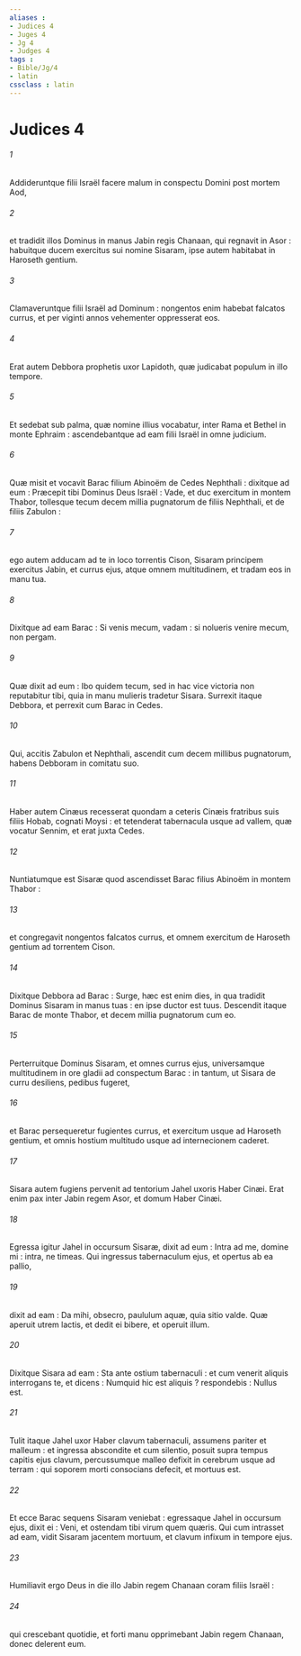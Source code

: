 ```yaml
---
aliases : 
- Judices 4
- Juges 4
- Jg 4
- Judges 4
tags : 
- Bible/Jg/4
- latin
cssclass : latin
---
```


# Judices 4

###### 1
Addideruntque filii Israël facere malum in conspectu Domini post mortem Aod,
###### 2
et tradidit illos Dominus in manus Jabin regis Chanaan, qui regnavit in Asor : habuitque ducem exercitus sui nomine Sisaram, ipse autem habitabat in Haroseth gentium.
###### 3
Clamaveruntque filii Israël ad Dominum : nongentos enim habebat falcatos currus, et per viginti annos vehementer oppresserat eos.
###### 4
Erat autem Debbora prophetis uxor Lapidoth, quæ judicabat populum in illo tempore.
###### 5
Et sedebat sub palma, quæ nomine illius vocabatur, inter Rama et Bethel in monte Ephraim : ascendebantque ad eam filii Israël in omne judicium.
###### 6
Quæ misit et vocavit Barac filium Abinoëm de Cedes Nephthali : dixitque ad eum : Præcepit tibi Dominus Deus Israël : Vade, et duc exercitum in montem Thabor, tollesque tecum decem millia pugnatorum de filiis Nephthali, et de filiis Zabulon :
###### 7
ego autem adducam ad te in loco torrentis Cison, Sisaram principem exercitus Jabin, et currus ejus, atque omnem multitudinem, et tradam eos in manu tua.
###### 8
Dixitque ad eam Barac : Si venis mecum, vadam : si nolueris venire mecum, non pergam.
###### 9
Quæ dixit ad eum : Ibo quidem tecum, sed in hac vice victoria non reputabitur tibi, quia in manu mulieris tradetur Sisara. Surrexit itaque Debbora, et perrexit cum Barac in Cedes.
###### 10
Qui, accitis Zabulon et Nephthali, ascendit cum decem millibus pugnatorum, habens Debboram in comitatu suo.
###### 11
Haber autem Cinæus recesserat quondam a ceteris Cinæis fratribus suis filiis Hobab, cognati Moysi : et tetenderat tabernacula usque ad vallem, quæ vocatur Sennim, et erat juxta Cedes.
###### 12
Nuntiatumque est Sisaræ quod ascendisset Barac filius Abinoëm in montem Thabor :
###### 13
et congregavit nongentos falcatos currus, et omnem exercitum de Haroseth gentium ad torrentem Cison.
###### 14
Dixitque Debbora ad Barac : Surge, hæc est enim dies, in qua tradidit Dominus Sisaram in manus tuas : en ipse ductor est tuus. Descendit itaque Barac de monte Thabor, et decem millia pugnatorum cum eo.
###### 15
Perterruitque Dominus Sisaram, et omnes currus ejus, universamque multitudinem in ore gladii ad conspectum Barac : in tantum, ut Sisara de curru desiliens, pedibus fugeret,
###### 16
et Barac persequeretur fugientes currus, et exercitum usque ad Haroseth gentium, et omnis hostium multitudo usque ad internecionem caderet.
###### 17
Sisara autem fugiens pervenit ad tentorium Jahel uxoris Haber Cinæi. Erat enim pax inter Jabin regem Asor, et domum Haber Cinæi.
###### 18
Egressa igitur Jahel in occursum Sisaræ, dixit ad eum : Intra ad me, domine mi : intra, ne timeas. Qui ingressus tabernaculum ejus, et opertus ab ea pallio,
###### 19
dixit ad eam : Da mihi, obsecro, paululum aquæ, quia sitio valde. Quæ aperuit utrem lactis, et dedit ei bibere, et operuit illum.
###### 20
Dixitque Sisara ad eam : Sta ante ostium tabernaculi : et cum venerit aliquis interrogans te, et dicens : Numquid hic est aliquis ? respondebis : Nullus est.
###### 21
Tulit itaque Jahel uxor Haber clavum tabernaculi, assumens pariter et malleum : et ingressa abscondite et cum silentio, posuit supra tempus capitis ejus clavum, percussumque malleo defixit in cerebrum usque ad terram : qui soporem morti consocians defecit, et mortuus est.
###### 22
Et ecce Barac sequens Sisaram veniebat : egressaque Jahel in occursum ejus, dixit ei : Veni, et ostendam tibi virum quem quæris. Qui cum intrasset ad eam, vidit Sisaram jacentem mortuum, et clavum infixum in tempore ejus.
###### 23
Humiliavit ergo Deus in die illo Jabin regem Chanaan coram filiis Israël :
###### 24
qui crescebant quotidie, et forti manu opprimebant Jabin regem Chanaan, donec delerent eum.
